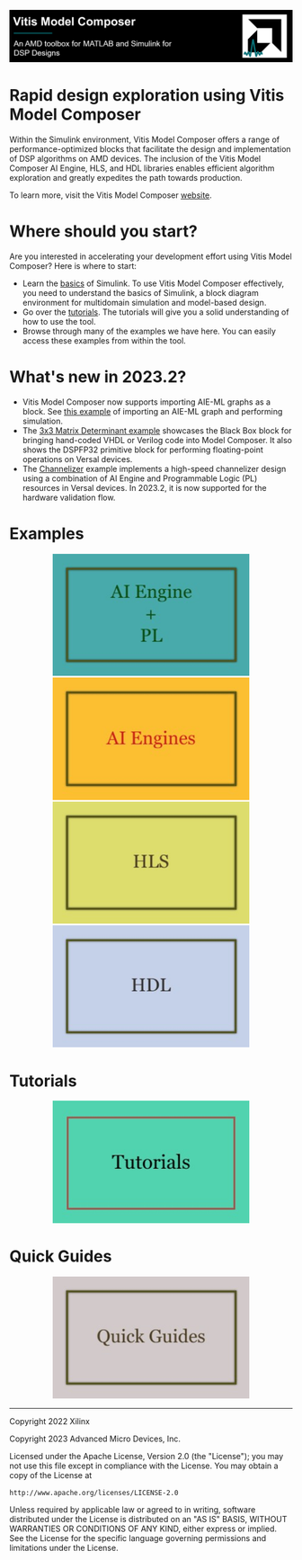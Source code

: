 ![](Images/github_banner.png)

# Rapid design exploration using Vitis Model Composer<a name="introduction"></a>

Within the Simulink environment, Vitis Model Composer offers a range of performance-optimized blocks that facilitate the design and implementation of DSP algorithms on AMD devices. The inclusion of the Vitis Model Composer AI Engine, HLS, and HDL libraries enables efficient algorithm exploration and greatly expedites the path towards production.

To learn more, visit the Vitis Model Composer [website](https://www.xilinx.com/products/design-tools/vitis/vitis-model-composer.html).

# Where should you start?
Are you interested in accelerating your development effort using Vitis Model Composer? Here is where to start:
* Learn the [basics](/Tutorials/Simulink_Basics/README.md) of Simulink. To use Vitis Model Composer effectively, you need to understand the basics of Simulink, 
a block diagram environment for multidomain simulation and model-based design.
* Go over the [tutorials](/Tutorials/README.md). The tutorials will give you a solid understanding of how to use the tool.
* Browse through many of the examples we have here. You can easily access these examples from within the tool. 


# What's new in 2023.2?
* Vitis Model Composer now supports importing AIE-ML graphs as a block. See [this example](./Examples/AIENGINE/Importing_AIE_blocks/AIE_ML_Graph_Import) of importing an AIE-ML graph and performing simulation.
* The [3x3 Matrix Determinant example](./Examples/HDL/Floating_Point/3x3_Matrix_Determinant) showcases the Black Box block for bringing hand-coded VHDL or Verilog code into Model Composer. It also shows the DSPFP32 primitive block for performing floating-point operations on Versal devices.
* The [Channelizer](./Examples/AIENGINE_plus_PL/AIE_HLS/Channelizer) example implements a high-speed channelizer design using a combination of AI Engine and Programmable Logic (PL) resources in Versal devices. In 2023.2, it is now supported for the hardware validation flow.

# Examples

<p align="center">
  <a href="./Examples/AIENGINE_plus_PL/README.md"><img src="Images/hetero.jpg" width="350"></a>  
  <a href="./Examples/AIENGINE/README.md"> <img src="Images/aiengines.jpg" width="350"></a>
  <a href="./Examples/HLS/README.md"><img src="Images/hls.jpg" width="350"></a>
  <a href="./Examples/HDL/README.md"><img src="Images/hdl.jpg" width="350"></a>
</p>

# Tutorials
<p align="center">
   <a href="./Tutorials/README.md"><img src="Images/tutorials.jpg" width="350" ></a>
</p>
    
# Quick Guides<a name="quick_guides"></a>
<p align="center">
   <a href="./QuickGuides/README.md"><img src="Images/QuickGuides.jpg" width="350" ></a>
</p>

--------------
Copyright 2022 Xilinx

Copyright 2023 Advanced Micro Devices, Inc.

Licensed under the Apache License, Version 2.0 (the "License");
you may not use this file except in compliance with the License.
You may obtain a copy of the License at

    http://www.apache.org/licenses/LICENSE-2.0

Unless required by applicable law or agreed to in writing, software
distributed under the License is distributed on an "AS IS" BASIS,
WITHOUT WARRANTIES OR CONDITIONS OF ANY KIND, either express or implied.
See the License for the specific language governing permissions and
limitations under the License.
